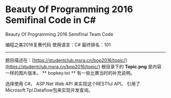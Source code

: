 # Beauty Of Programming 2016 Semifinal Code in C#

Beauty Of Programming 2016 Semifinal Team Code

编程之美2016复赛代码
使用语言：C#
最终排名：101

-----

题目描述在：[https://studentclub.msra.cn/bop2016/topic/](https://studentclub.msra.cn/bop2016/topic/)
根目录下的 **Topic.png** 是内容一样的图片版本。
** bopkey.txt ** 有一些比赛当时的补充说明。

选择使用 C#， ASP.Net Web API 来实现这个RESTful API。
引用了Microsoft.Tpl.Dataflow包来实现并发查询。